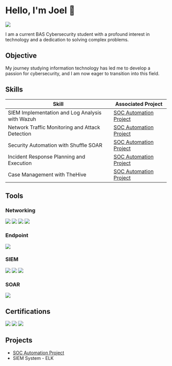 # Hello, I'm Joel 👋
<a href="https://www.linkedin.com/in/joelkoszorus/"><img src="https://img.shields.io/badge/-LinkedIn-0072b1?&style=for-the-badge&logo=linkedin&logoColor=white" /></a>

I am a current BAS Cybersecurity student with a profound interest in technology and a dedication to solving complex problems.

## Objective

My journey studying information technology has led me to develop a passion for cybersecurity, and I am now eager to transition into this field.

## Skills

| Skill                                         | Associated Project         |
|-----------------------------------------------|----------------------------|
| SIEM Implementation and Log Analysis with Wazuh | <a href="https://github.com/joelkoszorus/SOC-Automation">SOC Automation Project</a>|
| Network Traffic Monitoring and Attack Detection | <a href="https://github.com/joelkoszorus/SOC-Automation">SOC Automation Project</a> |
| Security Automation with Shuffle SOAR         | <a href="https://github.com/joelkoszorus/SOC-Automation">SOC Automation Project</a> |
| Incident Response Planning and Execution      |<a href="https://github.com/joelkoszorus/SOC-Automation">SOC Automation Project</a> |
| Case Management with TheHive                  | <a href="https://github.com/joelkoszorus/SOC-Automation">SOC Automation Project</a> |


## Tools

### Networking
<div>
    <img src="https://img.shields.io/badge/-Wireshark-1679A7?&style=for-the-badge&logo=Wireshark&logoColor=white" />
    <img src="https://img.shields.io/badge/-Suricata-EF3B2D?&style=for-the-badge&logo=Suricata&logoColor=white" />
    <img src="https://img.shields.io/badge/-Zeek-777BB4?&style=for-the-badge&logo=Zeek&logoColor=white" />
    <img src="https://img.shields.io/badge/-Nmap-1679A7?style=for-the-badge&logo=nmap&logoColor=white" />
</div>

### Endpoint
<div>
    <img src="https://img.shields.io/badge/-Microsoft_Defender_for_Endpoint-00A4EF?&style=for-the-badge&logo=Microsoft&logoColor=white" />
</div>

### SIEM
<div>
    <img src="https://img.shields.io/badge/-Microsoft_Sentinel-0078D4?&style=for-the-badge&logo=Microsoft&logoColor=white" />
    <img src="https://img.shields.io/badge/-Splunk-000000?&style=for-the-badge&logo=Splunk&logoColor=white" />
    <img src="https://img.shields.io/badge/-Wazuh-1E90FF?style=for-the-badge&logo=wazuh&logoColor=white" />
</div>

### SOAR
<div>
    <img src="https://img.shields.io/badge/-Shuffle-4CAF50?style=for-the-badge" />
</div>

## Certifications
<div>
<img src="https://img.shields.io/badge/-Microsoft%20Azure%20Fundamentals-0072C6?style=for-the-badge&logo=microsoft-azure&logoColor=white)]" />
<img src="https://img.shields.io/badge/AWS%20Academy-Cloud%20Foundations-232F3E?style=for-the-badge&logo=amazonaws&logoColor=white" />
<img src="https://img.shields.io/badge/-CCNA:%20Enterprise%20Networking,%20Security,%20and%20Automation-0077B5?&style=for-the-badge&logo=cisco&logoColor=white)]" />
<div>

## Projects
- <a href="https://github.com/joelkoszorus/SOC-Automation">SOC Automation Project</a>
- SIEM System - ELK
